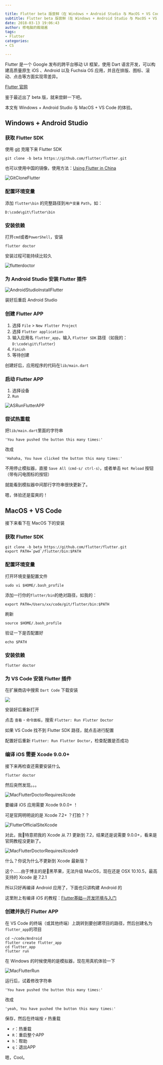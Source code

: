 ```yaml
---

title: Flutter beta 版尝鲜（在 Windows + Android Studio 与 MacOS + VS Code 的安装配置）
subtitle: Flutter beta 版尝鲜（在 Windows + Android Studio 与 MacOS + VS Code 的安装配置）
date: 2018-03-13 19:06:43
author: 修电脑的裁缝酱
tags:
- Flutter
categories: 
- CS

---
```



Flutter 是一个 Google 发布的跨平台移动 UI 框架，使用 Dart 语言开发，可以构建高质量原生 iOS 、Android 以及 Fuchsia OS 应用，并且在排版、图标、滚动、点击等方面实现零差异。

[Flutter 官网](https://flutter.io/)

鉴于最近出了 beta 版，就来尝鲜一下吧。

本文有 Windows + Android Studio 与 MacOS + VS Code 的体验。

<!-- more -->

## Windows + Android Studio 

### 获取 Flutter SDK

使用 [git](https://git-scm.com/) 克隆下来 Flutter SDK

```
git clone -b beta https://github.com/flutter/flutter.git
```

也可以使用中国的镜像，使用方法：[Using Flutter in China](https://github.com/flutter/flutter/wiki/Using-Flutter-in-China)

![GitCloneFlutter](http://huihut-img.oss-cn-shenzhen.aliyuncs.com/GitCloneFlutter.png)

### 配置环境变量

添加 `flutter\bin` 的完整路径到`用户变量` `Path`，如：

```
D:\code\git\flutter\bin
```

### 安装依赖

打开`cmd`或者`PowerShell`，安装

```
flutter doctor
```

安装过程可能持续比较久

![flutterdoctor](http://huihut-img.oss-cn-shenzhen.aliyuncs.com/flutterdoctor.png)

### 为 Android Studio 安装 Flutter 插件

![AndroidStudioInstallFlutter](http://huihut-img.oss-cn-shenzhen.aliyuncs.com/AndroidStudioInstallFlutter.png)

装好后重启 Android Studio

### 创建 Flutter APP

1. 选择 `File` > `New Flutter Project`
2. 选择 `Flutter application`
3. 输入应用名 `flutter_app`，输入 `Flutter SDK` 路径（如我的：`D:\code\git\flutter`）
4. `Finish`
5. 等待创建

创建好后，应用程序的代码在`lib/main.dart`

### 启动 Flutter APP

1. 选择设备
2. `Run`

![ASRunFlutterAPP](http://huihut-img.oss-cn-shenzhen.aliyuncs.com/ASRunFlutterAPP.png)

### 尝试热重载

把`lib/main.dart`里面的字符串

`'You have pushed the button this many times:'`

改成

`'Hahaha, You have clicked the button this many times:'`

不用停止模拟器，直接 `Save All（cmd-s/ ctrl-s）`，或者单击 `Hot Reload` 按钮（带有闪电图标的按钮）

就能看到模拟器中间那行字符串很快更新了。

嗯，体验还是蛮爽的！

## MacOS + VS Code

接下来看下在 MacOS 下的安装

### 获取 Flutter SDK

```
git clone -b beta https://github.com/flutter/flutter.git
export PATH=`pwd`/flutter/bin:$PATH
```

### 配置环境变量

打开环境变量配置文件

```
sudo vi $HOME/.bash_profile
```

添加一行你的`flutter/bin`的绝对路径，如我的：

```
export PATH=/Users/xx/code/git/flutter/bin:$PATH
```

刷新

```
source $HOME/.bash_profile
```

验证一下是否配置好

```
echo $PATH
```

### 安装依赖

```
flutter doctor
```

### 为 VS Code 安装 Flutter 插件

在扩展商店中搜索 `Dart Code` 下载安装

![](http://huihut-img.oss-cn-shenzhen.aliyuncs.com/VSCodeInstallDartCode.jpg)

安装好后重新打开

点击 `查看` - `命令面板`，搜索 `Flutter: Run Flutter Doctor` 

如果 VS Code 找不到 Flutter SDK 路径，就点击进行配置

配置好后重新 `Flutter: Run Flutter Doctor`，检查配置是否成功

### 编译 iOS 需要 Xcode 9.0.0+

接下来再检查还需要安装什么

```
flutter doctor
```

然后突然发现。。。

![MacFlutterDoctorRequiresXcode](http://huihut-img.oss-cn-shenzhen.aliyuncs.com/MacFlutterDoctorRequiresXcode.jpg)

要编译 iOS 应用需要 Xcode 9.0.0+ ！

可是官网明明说的是 Xcode 7.2+ ？打脸？？

![FlutterOfficialSiteXcode](http://huihut-img.oss-cn-shenzhen.aliyuncs.com/FlutterOfficialSiteXcode.jpg)

对此，我特意把我的 Xcode 从 7.1 更新到 7.2，结果还是说需要 9.0.0+，看来是官网教程没更新了。

![MacFlutterDoctorRequiresXcode9](http://huihut-img.oss-cn-shenzhen.aliyuncs.com/MacFlutterDoctorRequiresXcode9.0.jpg)

什么？你说为什么不更新到 Xcode 最新版？

这个......由于博主的是黑苹果，无法升级 MacOS，现在还是 OSX 10.10.5，最高支持的 Xcode 是 7.2.1

所以只好再编译 Android 应用了，下面也只讲构建 Android 的

这里附上有编译 iOS 的教程：[Flutter基础—开发环境与入门](http://blog.csdn.net/hekaiyou/article/details/52874796?locationNum=4&fps=1)


### 创建并执行 Flutter APP

在 VS Code 的终端（或其他终端）上跳转到要创建项目的路径，然后创建名为`flutter_app`的项目

```
cd ~/code/Android
flutter create flutter_app
cd flutter_app
flutter run
```

在 Windows 的时候使用的是模拟器，现在用真机体验一下

![MacFlutterRun](http://huihut-img.oss-cn-shenzhen.aliyuncs.com/MacFlutterRun.jpg)

运行后，试着修改字符串

`'You have pushed the button this many times:'`

改成

`'yeah, You have pushed the button this many times:'`

保存，然后在终端按 `r` 热重载

* `r`：热重载
* `R`：重启整个APP
* `h`：帮助
* `q`：退出APP  


嗯，Cool。